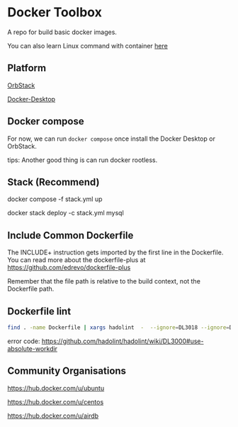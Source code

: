 # Docker Toolbox

A repo for build basic docker images.

You can also learn Linux command with container [here](./learn/)

## Platform

[OrbStack](https://orbstack.dev/)

[Docker-Desktop](https://docs.docker.com/desktop/install/mac-install/)

## Docker compose

For now, we can run `docker compose` once install the Docker Desktop or OrbStack.

tips:
Another good thing is can run docker rootless.


## Stack (Recommend)

docker compose -f stack.yml up

docker stack deploy -c stack.yml mysql


## Include Common Dockerfile

The INCLUDE+ instruction gets imported by the first line in the Dockerfile.
You can read more about the dockerfile-plus at https://github.com/edrevo/dockerfile-plus

Remember that the file path is relative to the build context, not the Dockerfile path.


## Dockerfile lint

```bash
find . -name Dockerfile | xargs hadolint  -  --ignore=DL3018 --ignore=DL3027
```

error code: https://github.com/hadolint/hadolint/wiki/DL3000#use-absolute-workdir


## Community Organisations

https://hub.docker.com/u/ubuntu

https://hub.docker.com/u/centos

https://hub.docker.com/u/airdb
